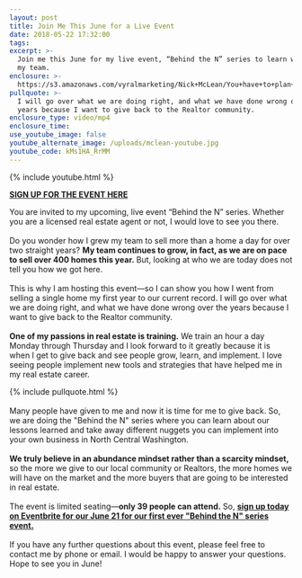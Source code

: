 ```yaml
---
layout: post
title: Join Me This June for a Live Event
date: 2018-05-22 17:32:00
tags:
excerpt: >-
  Join me this June for my live event, “Behind the N” series to learn what from
  my team.
enclosure: >-
  https://s3.amazonaws.com/vyralmarketing/Nick+McLean/You+have+to+plan+ahead+to+stay+ahead.mp4
pullquote: >-
  I will go over what we are doing right, and what we have done wrong over the
  years because I want to give back to the Realtor community.
enclosure_type: video/mp4
enclosure_time:
use_youtube_image: false
youtube_alternate_image: /uploads/mclean-youtube.jpg
youtube_code: kMs1HA_RrMM
---
```


{% include youtube.html %}

**[SIGN UP FOR THE EVENT HERE](https://www.eventbrite.com/e/behind-the-n-tickets-46111800637)**

You are invited to my upcoming, live event “Behind the N” series. Whether you are a licensed real estate agent or not, I would love to see you there. &nbsp;<br>&nbsp;<br>Do you wonder how I grew my team to sell more than a home a day for over two straight years? **My team continues to grow, in fact, as we are on pace to sell over 400 homes this year.** But, looking at who we are today does not tell you how we got here.<br>&nbsp;<br>This is why I am hosting this event—so I can show you how I went from selling a single home my first year to our current record. I will go over what we are doing right, and what we have done wrong over the years because I want to give back to the Realtor community.<br>&nbsp;<br>**One of my passions in real estate is training.** We train an hour a day Monday through Thursday and I look forward to it greatly because it is when I get to give back and see people grow, learn, and implement. I love seeing people implement new tools and strategies that have helped me in my real estate career.

{% include pullquote.html %}<br>&nbsp;<br>Many people have given to me and now it is time for me to give back. So, we are doing the "Behind the N" series where you can learn about our lessons learned and take away different nuggets you can implement into your own business in North Central Washington.<br>&nbsp;<br>**We truly believe in an abundance mindset rather than a scarcity mindset,** so the more we give to our local community or Realtors, the more homes we will have on the market and the more buyers that are going to be interested in real estate.<br>&nbsp;<br>The event is limited seating—**only 39 people can attend.** So, **[sign up today on Eventbrite for our June 21 for our first ever "Behind the N" series event.](https://www.eventbrite.com/e/behind-the-n-tickets-46111800637)**<br>&nbsp;<br>If you have any further questions about this event, please feel free to contact me by phone or email. I would be happy to answer your questions. Hope to see you in June!